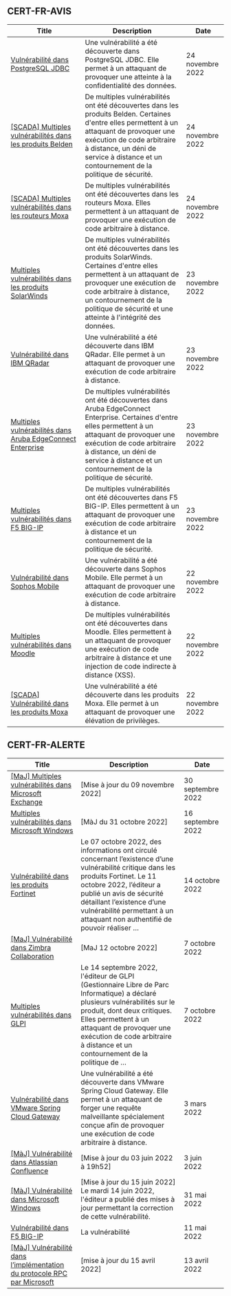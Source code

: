 
## CERT-FR-AVIS
|Title|Description|Date|
|---|---|---|
| [Vulnérabilité dans PostgreSQL JDBC](https://www.cert.ssi.gouv.fr/avis/CERTFR-2022-AVI-1054/) | Une vulnérabilité a été découverte dans PostgreSQL JDBC. Elle permet à un attaquant de provoquer une atteinte à la confidentialité des données. | 24 novembre 2022 |
| [[SCADA] Multiples vulnérabilités dans les produits Belden](https://www.cert.ssi.gouv.fr/avis/CERTFR-2022-AVI-1053/) | De multiples vulnérabilités ont été découvertes dans les produits Belden. Certaines d'entre elles permettent à un attaquant de provoquer une exécution de code arbitraire à distance, un déni de service à distance et un contournement de la politique de sécurité. | 24 novembre 2022 |
| [[SCADA] Multiples vulnérabilités dans les routeurs Moxa](https://www.cert.ssi.gouv.fr/avis/CERTFR-2022-AVI-1052/) | De multiples vulnérabilités ont été découvertes dans les routeurs Moxa. Elles permettent à un attaquant de provoquer une exécution de code arbitraire à distance. | 24 novembre 2022 |
| [Multiples vulnérabilités dans les produits SolarWinds](https://www.cert.ssi.gouv.fr/avis/CERTFR-2022-AVI-1051/) | De multiples vulnérabilités ont été découvertes dans les produits SolarWinds. Certaines d'entre elles permettent à un attaquant de provoquer une exécution de code arbitraire à distance, un contournement de la politique de sécurité et une atteinte à l'intégrité des données. | 23 novembre 2022 |
| [Vulnérabilité dans IBM QRadar](https://www.cert.ssi.gouv.fr/avis/CERTFR-2022-AVI-1050/) | Une vulnérabilité a été découverte dans IBM QRadar. Elle permet à un attaquant de provoquer une exécution de code arbitraire à distance. | 23 novembre 2022 |
| [Multiples vulnérabilités dans Aruba EdgeConnect Enterprise](https://www.cert.ssi.gouv.fr/avis/CERTFR-2022-AVI-1049/) | De multiples vulnérabilités ont été découvertes dans Aruba EdgeConnect Enterprise. Certaines d'entre elles permettent à un attaquant de provoquer une exécution de code arbitraire à distance, un déni de service à distance et un contournement de la politique de sécurité. | 23 novembre 2022 |
| [Multiples vulnérabilités dans F5 BIG-IP](https://www.cert.ssi.gouv.fr/avis/CERTFR-2022-AVI-1048/) | De multiples vulnérabilités ont été découvertes dans F5 BIG-IP. Elles permettent à un attaquant de provoquer une exécution de code arbitraire à distance et un contournement de la politique de sécurité. | 23 novembre 2022 |
| [Vulnérabilité dans Sophos Mobile](https://www.cert.ssi.gouv.fr/avis/CERTFR-2022-AVI-1047/) | Une vulnérabilité a été découverte dans Sophos Mobile. Elle permet à un attaquant de provoquer une exécution de code arbitraire à distance. | 22 novembre 2022 |
| [Multiples vulnérabilités dans Moodle](https://www.cert.ssi.gouv.fr/avis/CERTFR-2022-AVI-1046/) | De multiples vulnérabilités ont été découvertes dans Moodle. Elles permettent à un attaquant de provoquer une exécution de code arbitraire à distance et une injection de code indirecte à distance (XSS). | 22 novembre 2022 |
| [[SCADA] Vulnérabilité dans les produits Moxa](https://www.cert.ssi.gouv.fr/avis/CERTFR-2022-AVI-1045/) | Une vulnérabilité a été découverte dans les produits Moxa. Elle permet à un attaquant de provoquer une élévation de privilèges. | 22 novembre 2022 |
## CERT-FR-ALERTE
|Title|Description|Date|
|---|---|---|
| [[MaJ] Multiples vulnérabilités dans Microsoft Exchange](https://www.cert.ssi.gouv.fr/alerte/CERTFR-2022-ALE-008/) | [Mise à jour du 09 novembre 2022] | 30 septembre 2022 |
| [Multiples vulnérabilités dans Microsoft Windows](https://www.cert.ssi.gouv.fr/alerte/CERTFR-2022-ALE-007/) | [MàJ du 31 octobre 2022] | 16 septembre 2022 |
| [Vulnérabilité dans les produits Fortinet](https://www.cert.ssi.gouv.fr/alerte/CERTFR-2022-ALE-011/) | Le 07 octobre 2022, des informations ont circulé concernant l’existence d’une vulnérabilité critique dans les produits Fortinet. Le 11 octobre 2022, l’éditeur a publié un avis de sécurité détaillant l’existence d’une vulnérabilité permettant à un attaquant non authentifié de pouvoir réaliser … | 14 octobre 2022 |
| [[MaJ] Vulnérabilité dans Zimbra Collaboration](https://www.cert.ssi.gouv.fr/alerte/CERTFR-2022-ALE-009/) | [MaJ 12 octobre 2022]  | 7 octobre 2022 |
| [Multiples vulnérabilités dans GLPI](https://www.cert.ssi.gouv.fr/alerte/CERTFR-2022-ALE-010/) | Le 14 septembre 2022, l'éditeur de GLPI (Gestionnaire Libre de Parc Informatique) a déclaré plusieurs vulnérabilités sur le produit, dont deux critiques. Elles permettent à un attaquant de provoquer une exécution de code arbitraire à distance et un contournement de la politique de … | 7 octobre 2022 |
| [Vulnérabilité dans VMware Spring Cloud Gateway](https://www.cert.ssi.gouv.fr/alerte/CERTFR-2022-ALE-002/) | Une vulnérabilité a été découverte dans VMware Spring Cloud Gateway. Elle permet à un attaquant de forger une requête malveillante spécialement conçue afin de provoquer une exécution de code arbitraire à distance. | 3 mars 2022 |
| [[MàJ] Vulnérabilité dans Atlassian Confluence](https://www.cert.ssi.gouv.fr/alerte/CERTFR-2022-ALE-006/) | [Mise à jour du 03 juin 2022 à 19h52] | 3 juin 2022 |
| [[MàJ] Vulnérabilité dans Microsoft Windows](https://www.cert.ssi.gouv.fr/alerte/CERTFR-2022-ALE-005/) | [Mise à jour du 15 juin 2022] Le mardi 14 juin 2022, l'éditeur a publié des mises à jour permettant la correction de cette vulnérabilité.  | 31 mai 2022 |
| [Vulnérabilité dans F5 BIG-IP](https://www.cert.ssi.gouv.fr/alerte/CERTFR-2022-ALE-004/) | La vulnérabilité  | 11 mai 2022 |
| [[MàJ] Vulnérabilité dans l’implémentation du protocole RPC par Microsoft](https://www.cert.ssi.gouv.fr/alerte/CERTFR-2022-ALE-003/) | [mise à jour du 15 avril 2022] | 13 avril 2022 |
